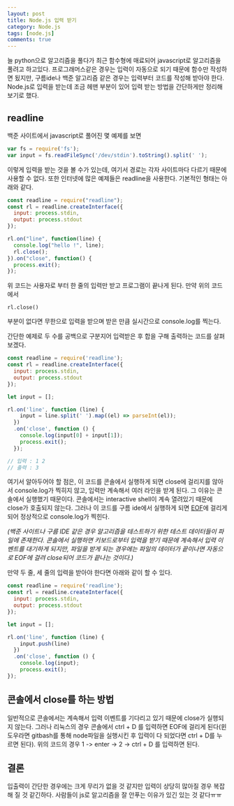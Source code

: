 ```yaml
---
layout: post
title: Node.js 입력 받기
category: Node.js
tags: [node.js]
comments: true
---
```


늘 python으로 알고리즘을 풀다가 최근 함수형에 매료되어 javascript로 알고리즘을 풀려고 하고있다. 프로그래머스같은 경우는 입력이 자동으로 되기 때문에 함수만 작성하면 됬지만, 구름ide나 백준 알고리즘 같은 경우는 입력부터 코드를 작성해 받아야 한다. Node.js로 입력을 받는데 조금 헤맨 부분이 있어 입력 받는 방법을 간단하게만 정리해보기로 했다.

## readline
백준 사이트에서 javascript로 풀어진 몇 예제를 보면
```javascript
var fs = require('fs');
var input = fs.readFileSync('/dev/stdin').toString().split(' ');
```

이렇게 입력을 받는 것을 볼 수가 있는데, 여기서 경로는 각자 사이트마다 다르기 때문에 사용할 수 없다. 또한 인터넷에 많은 예제들은 readline을 사용한다. 기본적인 형태는 아래와 같다.

```javascript
const readline = require("readline");
const rl = readline.createInterface({
  input: process.stdin,
  output: process.stdout
});

rl.on("line", function(line) {
  console.log("hello !", line);
  rl.close();
}).on("close", function() {
  process.exit();
});
```

위 코드는 사용자로 부터 한 줄의 입력만 받고 프로그램이 끝나게 된다. 만약 위의 코드에서 
```
rl.close()
```
부분이 없다면 무한으로 입력을 받으며 받은 만큼 실시간으로 console.log를 찍는다.

간단한 예제로 두 수를 공백으로 구분지어 입력받은 후 합을 구해 출력하는 코드를 살펴보겠다.
```javascript
const readline = require('readline');
const rl = readline.createInterface({
  input: process.stdin,
  output: process.stdout
});

let input = [];

rl.on('line', function (line) {
    input = line.split(' ').map((el) => parseInt(el));
  })
  .on('close', function () {
    console.log(input[0] + input[1]);
    process.exit();
  });

// 입력 : 1 2
// 출력 : 3
```
여기서 알아두어야 할 점은, 이 코드를 콘솔에서 실행하게 되면 close에 걸리지를 않아서 console.log가 찍히지 않고, 입력만 계속해서 여러 라인을 받게 된다. 그 이유는 콘솔에서 실행했기 때문이다. 콘솔에서는 interactive shell이 계속 열려있기 때문에 close가 호출되지 않는다. 그러나 이 코드를 구름 ide에서 실행하게 되면 [EOF](https://ko.wikipedia.org/wiki/%ED%8C%8C%EC%9D%BC_%EB%81%9D)에 걸리게 되어 정상적으로 console.log가 찍힌다.

*(백준 사이트나 구름 IDE 같은 경우 알고리즘을 테스트하기 위한 테스트 데이터들이 파일에 존재한다. 콘솔에서 실행하면 키보드로부터 입력을 받기 때문에 계속해서 입력 이벤트를 대기하게 되지만, 파일을 받게 되는 경우에는 파일의 데이터가 끝이나면 자동으로 EOF에 걸려 close되어 코드가 끝나는 것이다.)* 

만약 두 줄, 세 줄의 입력을 받아야 한다면 아래와 같이 할 수 있다.
```javascript
const readline = require('readline');
const rl = readline.createInterface({
  input: process.stdin,
  output: process.stdout
});

let input = [];

rl.on('line', function (line) {
    input.push(line)
  })
  .on('close', function () {
    console.log(input);
    process.exit();
});
```

## 콘솔에서 close를 하는 방법
일반적으로 콘솔에서는 계속해서 입력 이벤트를 기다리고 있기 때문에 close가 실행되지 않는다. 그러나 리눅스의 경우 콘솔에서 ctrl + D 를 입력하면 EOF에 걸리게 된다(윈도우라면 gitbash를 통해 node파일을 실행시킨 후 입력이 다 되었다면 ctrl + D를 누르면 된다). 위의 코드의 경우 1 -> enter -> 2 -> ctrl + D 를 입력하면 된다.

## 결론
입출력이 간단한 경우에는 크게 무리가 없을 것 같지만 입력이 상당히 많아질 경우 복잡해 질 것 같긴하다. 사람들이 js로 알고리즘을 잘 안푸는 이유가 있긴 있는 것 같다ㅠㅠ